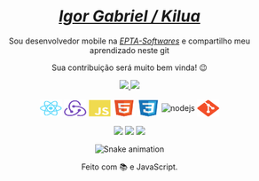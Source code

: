 <div>
  <h1 align="center"><a href="https://www.linkedin.com/in/igor-gabriel-b194a5203/"><i>Igor Gabriel / Kilua</i></a></h1>
  <p align="center">Sou desenvolvedor mobile na <a href="https://github.com/EPTA-Softwares"><i>EPTA-Softwares</i></a> e compartilho meu aprendizado neste git 
    <br>
  <p align="center">Sua contribuição será muito bem vinda! 😉️</h2>
</div>

<div align="center">
  <a href="https://github.com/Kiluameta">
    <img height="150em" src="https://github-readme-stats.vercel.app/api?username=Kiluameta&count_private=true&include_all_commits=true&show_icons=true&theme=dracula&hide_border=false&show_owner=true" />
    <img height="150em" src="https://github-readme-stats.vercel.app/api/top-langs/?username=Kiluameta&theme=dracula&hide_border=false&&layout=compact"/>
  </a>
</div>

<div align="center" valign="top"><br>
  <img align="center" alt="React" height="30" width="40" src="https://raw.githubusercontent.com/devicons/devicon/master/icons/react/react-original.svg">
  <img align="center" alt="Redux" height="30" width="40" src="https://raw.githubusercontent.com/devicons/devicon/master/icons/redux/redux-original.svg">
  <img align="center" alt="Js" height="30" width="40" src="https://raw.githubusercontent.com/devicons/devicon/master/icons/javascript/javascript-plain.svg">
  <img align="center" alt="HTML" height="30" width="40" src="https://raw.githubusercontent.com/devicons/devicon/master/icons/html5/html5-original.svg">
  <img align="center" alt="CSS" height="30" width="40" src="https://raw.githubusercontent.com/devicons/devicon/master/icons/css3/css3-original.svg">
  <img align="center" alt="nodejs" height="30" width="40" src="https://cdn.worldvectorlogo.com/logos/nodejs-icon.svg">
  <img align="center" alt="git" height="30" width="40" src="https://raw.githubusercontent.com/devicons/devicon/master/icons/git/git-original.svg">
</div><br>

<div align="center">
  <a href="https://www.instagram.com/igorgabrielk1/" target="_blank"><img src="https://img.shields.io/badge/-Instagram-%23E4405F?style=for-the-badge&logo=instagram&logoColor=white" target="_blank"></a>
  <!-- <a href="https://www.facebook.com/pr.eduardoribeiro" target="_blank"><img src="https://img.shields.io/badge/Facebook-1877F2?style=for-the-badge&logo=facebook&logoColor=white" target="_blank"></a>  -->
  <a href="https://www.linkedin.com/in/igor-gabriel-b194a5203/" target="_blank"><img src="https://img.shields.io/badge/-LinkedIn-%230077B5?style=for-the-badge&logo=linkedin&logoColor=white" target="_blank"></a> 
  <a href="mailto:rogiborgessouza@outlook.com"><img src="https://img.shields.io/badge/Microsoft_Outlook-0078D4?style=for-the-badge&logo=microsoft-outlook&logoColor=white" target="_blank"></a>
</div>

<div align="center">
  
  ![Snake animation](https://github.com/danielbped/danielbped/blob/output/github-contribution-grid-snake.svg)
  
</div>

<div align="center">
  <p>Feito com 📚 e JavaScript.</p>
</div>

